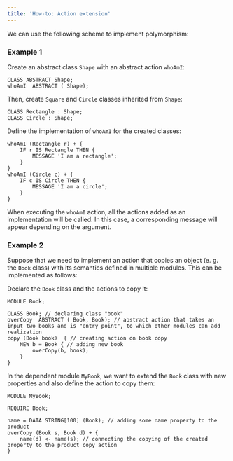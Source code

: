 ```yaml
---
title: 'How-to: Action extension'
---
```


We can use the following scheme to implement polymorphism:

### Example 1

Create an abstract class `Shape` with an abstract action `whoAmI`:

```lsf
CLASS ABSTRACT Shape;
whoAmI  ABSTRACT ( Shape);
```

Then, create `Square` and `Circle` classes inherited from `Shape`:

```lsf
CLASS Rectangle : Shape;
CLASS Circle : Shape;
```

Define the implementation of `whoAmI` for the created classes:

```lsf
whoAmI (Rectangle r) + {
    IF r IS Rectangle THEN {
        MESSAGE 'I am a rectangle';
    }
}
whoAmI (Circle c) + {
    IF c IS Circle THEN {
        MESSAGE 'I am a circle';
    }
}
```

When executing the `whoAmI` action, all the actions added as an implementation will be called. In this case, a corresponding message will appear depending on the argument.

### Example 2

Suppose that we need to implement an action that copies an object (e. g. the `Book` class) with its semantics defined in multiple modules. This can be implemented as follows:

Declare the `Book` class and the actions to copy it:

```lsf
MODULE Book;

CLASS Book; // declaring class "book"
overCopy  ABSTRACT ( Book, Book); // abstract action that takes an input two books and is "entry point", to which other modules can add realization
copy (Book book)  { // creating action on book copy
    NEW b = Book { // adding new book
        overCopy(b, book);
    }
}
```

In the dependent module `MyBook`, we want to extend the `Book` class with new properties and also define the action to copy them:

```lsf
MODULE MyBook;

REQUIRE Book;

name = DATA STRING[100] (Book); // adding some name property to the product
overCopy (Book s, Book d) + {
    name(d) <- name(s); // connecting the copying of the created property to the product copy action
}
```
